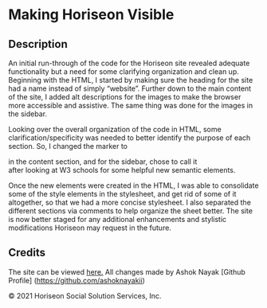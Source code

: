 # Making Horiseon Visible

## Description

An initial run-through of the code for the Horiseon site revealed adequate functionality but a need for some clarifying organization and clean up.  Beginning with the HTML, I started by making sure the heading for the site had a name instead of simply “website”.  Further down to the main content of the site, I added alt descriptions for the images to make the browser more accessible and assistive.  The same thing was done for the images in the sidebar. 

Looking over the overall organization of the code in HTML, some clarification/specificity was needed to better identify the purpose of each section.  So, I changed the marker to <main> in the content section, and for the sidebar, chose to call it <aside> after looking at W3 schools for some helpful new semantic elements.  

Once the new elements were created in the HTML, I was able to consolidate some of the style elements in the stylesheet, and get rid of some of it altogether, so that we had a more concise stylesheet.  I also separated the different sections via comments to help organize the sheet better.  The site is now better staged for any additional enhancements and stylistic modifications Horiseon may request in the future.

## Credits

The site can be viewed <a href="https://ashoknayakii.github.io/Horiseon-Update/">here.</a>
All changes made by Ashok Nayak [Github Profile] (https://github.com/ashoknayakii)

&copy; 2021 Horiseon Social Solution Services, Inc.